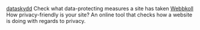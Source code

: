 
[dataskydd](https://webbkoll.dataskydd.net/)
Check what data-protecting measures a site has taken
[Webbkoll](https://webbkoll.dataskydd.net/en/)
How privacy-friendly is your site? An online tool that checks how a website is doing with regards to privacy.
